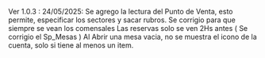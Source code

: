 Ver 1.0.3 : 24/05/2025: Se agrego la lectura del Punto de Venta, esto permite, especificar los sectores y sacar rubros. Se corrigio para que siempre se vean los comensales Las reservas solo se ven 2Hs antes ( Se corrigio el Sp_Mesas ) Al Abrir una mesa vacia, no se muestra el icono de la cuenta, solo si tiene al menos un item.